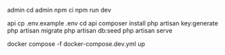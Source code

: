 admin
cd admin
npm ci
npm run dev

api
cp .env.example .env
cd api
composer install
php artisan key:generate
php artisan migrate
php artisan db:seed
php artisan serve

docker compose -f docker-compose.dev.yml up
